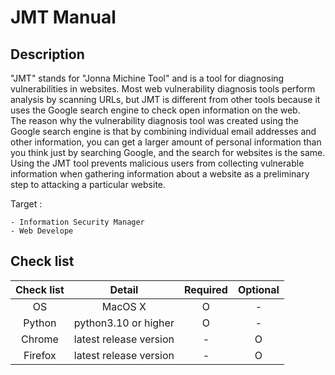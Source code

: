 # JMT Manual

## Description
"JMT" stands for "Jonna Michine Tool" and is a tool for  diagnosing vulnerabilities in websites. Most web vulnerability diagnosis tools perform analysis by scanning URLs, but JMT is different from other tools because it uses the Google search engine to check open information on the web.</br>
The reason why the vulnerability diagnosis tool was created using the Google search engine is that by combining individual email addresses and other information, you can get a larger amount of personal information than you think just by searching Google, and the search for websites is the same.  Using the JMT tool prevents malicious users from collecting vulnerable information when gathering information about a website as a preliminary step to attacking a particular website.</br>

Target : 
```
- Information Security Manager
- Web Develope
```

## Check list
| **Check list** |       **Detail**       | **Required** | **Optional** |
|:--------------:|:----------------------:|:------------:|:------------:|
|       OS       | MacOS X                |       O      |       -      |
|     Python     | python3.10 or higher   |       O      |       -      |
|     Chrome     | latest release version |       -      |       O      |
|     Firefox    | latest release version |       -      |       O      |